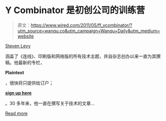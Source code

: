 # Y Combinator 是初创公司的训练营

> 原文：<https://www.wired.com/2011/05/ff_ycombinator/?utm_source=wanqu.co&utm_campaign=Wanqu+Daily&utm_medium=website>

[Steven Levy](/author/steven-levy)

涵盖了《连线》、印刷版和网络版的所有技术主题，并自杂志创办以来一直为其撰稿。他最新的专栏，

**Plaintext**

，很快将只提供给订户；

**[sign up here](https://subscribe.wired.com/subscribe/splits/wired/WIR_STEVEN_LEVY?source=EDT_WIR_ARTICLE_SUBSCRIBE_LINK_0_STEVEN_LEVY_ZZ)**

。30 多年来，他一直在撰写关于技术的文章...

[Read more](/author/steven-levy)